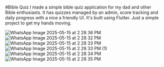 #Bible Quiz
I made a simple bible quiz application for my dad and other Bible enthusiasts.
It has quizzes managed by an admin, score tracking and daily progress with a nice a friendly UI. It's built using Flutter. 
Just a simple project to get my hands moving.

![WhatsApp Image 2025-05-15 at 2 28 36 PM](https://github.com/user-attachments/assets/5f260440-33d3-4e78-bd29-218a033d3ff4)
![WhatsApp Image 2025-05-15 at 2 28 32 PM](https://github.com/user-attachments/assets/c0529f16-11de-419e-8bc6-86a294654671)
![WhatsApp Image 2025-05-15 at 2 28 33 PM](https://github.com/user-attachments/assets/0cb6401e-2984-4b50-a53c-df182aa065d0)
![WhatsApp Image 2025-05-15 at 2 28 33 PM (1)](https://github.com/user-attachments/assets/4a702c8e-2ed1-44fa-9fc0-52f7eeb676d4)
![WhatsApp Image 2025-05-15 at 2 28 34 PM](https://github.com/user-attachments/assets/083ef01d-affd-4eb0-a2dd-eadb57fe75ca)
![WhatsApp Image 2025-05-15 at 2 28 35 PM](https://github.com/user-attachments/assets/63f57ab4-f81d-4a82-b505-e09496fb699f)
